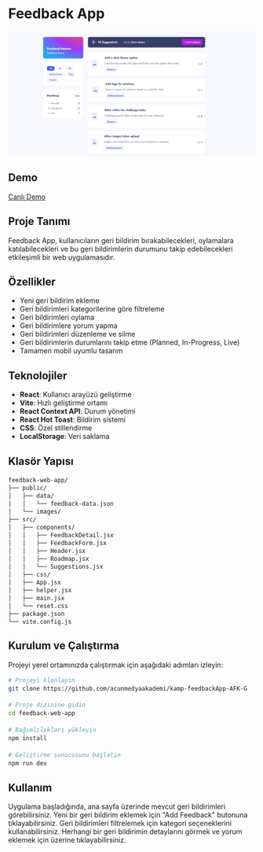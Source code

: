 # Feedback App

![Screenshot](./screenshots/Screenshot.jpg)

## Demo

[Canlı Demo](https://feedback-board-afk-g.vercel.app/)

## Proje Tanımı

Feedback App, kullanıcıların geri bildirim bırakabilecekleri, oylamalara katılabilecekleri ve bu geri bildirimlerin durumunu takip edebilecekleri etkileşimli bir web uygulamasıdır.

## Özellikler

- Yeni geri bildirim ekleme
- Geri bildirimleri kategorilerine göre filtreleme
- Geri bildirimleri oylama
- Geri bildirimlere yorum yapma
- Geri bildirimleri düzenleme ve silme
- Geri bildirimlerin durumlarını takip etme (Planned, In-Progress, Live)
- Tamamen mobil uyumlu tasarım

## Teknolojiler

- **React**: Kullanıcı arayüzü geliştirme
- **Vite**: Hızlı geliştirme ortamı
- **React Context API**: Durum yönetimi
- **React Hot Toast**: Bildirim sistemi
- **CSS**: Özel stillendirme
- **LocalStorage**: Veri saklama

## Klasör Yapısı

```
feedback-web-app/
├── public/
│   ├── data/
│   │   └── feedback-data.json
│   └── images/
├── src/
│   ├── components/
│   │   ├── FeedbackDetail.jsx
│   │   ├── FeedbackForm.jsx
│   │   ├── Header.jsx
│   │   ├── Roadmap.jsx
│   │   └── Suggestions.jsx
│   ├── css/
│   ├── App.jsx
│   ├── helper.jsx
│   ├── main.jsx
│   └── reset.css
├── package.json
└── vite.config.js
```

## Kurulum ve Çalıştırma

Projeyi yerel ortamınızda çalıştırmak için aşağıdaki adımları izleyin:

```bash
# Projeyi klonlayın
git clone https://github.com/acunmedyaakademi/kamp-feedbackApp-AFK-G

# Proje dizinine gidin
cd feedback-web-app

# Bağımlılıkları yükleyin
npm install

# Geliştirme sunucusunu başlatın
npm run dev
```

## Kullanım

Uygulama başladığında, ana sayfa üzerinde mevcut geri bildirimleri görebilirsiniz. Yeni bir geri bildirim eklemek için "Add Feedback" butonuna tıklayabilirsiniz. Geri bildirimleri filtrelemek için kategori seçeneklerini kullanabilirsiniz. Herhangi bir geri bildirimin detaylarını görmek ve yorum eklemek için üzerine tıklayabilirsiniz.
